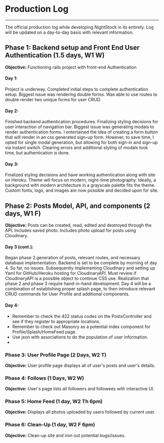 # Production Log
-------------------
The official production log while developing NightStock in its entirety. Log will be updated on a day-to-day basis with relevant information.

## Phase 1: Backend setup and Front End User Authentication (1.5 days, W1 W)
**Objective:** Functioning rails project with front-end Authentication

#### Day 1:
Project is underway. Completed initial steps to complete authentication setup. Biggest issue was rendering double forms. Was able to use routes to double render two unique forms for user CRUD.

#### Day 2:
Finished backend authentication procedures. Finalizing styling decisions for user interaction of navigation bar. Biggest issue was generating modals to render authentication forms. I entertained the idea of creating a form button that will render in an css generated sign-up form. However, to save time, I opted for single modal generation, but allowing for both sign-in and sign-up via instant switch. Clearing errors and additional styling of modals took time, but authentication is done.

#### Day 3:
Finalized styling decisions and have working authentication along with site on Heroku. Theme will focus on modern, night-time photography. Ideally, a background with modern architecture in a grayscale palette fits the theme. Custom fonts, logo, and images are now possible and decided upon for site.

## Phase 2: Posts Model, API, and components (2 days, W1 F)
**Objective:** Posts can be created, read, edited and destroyed through the API. Includes saved photo. Includes photo upload for posts using Cloudinary.

#### Day 3 (cont.):
Began phase 2 generation of posts, relevant routes, and necessary database implementation. Backend is set to be complete by morning of day 4. So far, no issues. Subsequently implementing Cloudinary and setting up Yaml for GitHub/Heroku hosting for CloudinaryAPI. Must review if CloudinaryAPI is a possible object to continue CSS use. Realization that phase 2 and phase 3 require hand-in-hand development. Day 4 will be a combination of establishing proper splash page, to then introduce relevant CRUD commands for User Profile and additional components.

#### Day 4:
- Remember to check the 422 status codes on the PostsController and see if they register to appropriate locations.
- Remember to check out Masonry as a potential index component for Profile/Splash/HomeFeed page.
- Use json with associations to do the population of user information.
- 

### Phase 3: User Profile Page (2 Days, W2 T)
**Objective:** User profile page displays all of user's posts and user's details.

### Phase 4: Follows (1 Days, W2 W)
**Objective:** User's page lists all followers and followees with interactive UI.

### Phase 5: Home Feed (1 day, W2 Th 6pm)
**Objective:** Displays all photos uploaded by users followed by current user.

### Phase 6: Clean-Up (1 day, W2 F 6pm)
**Objective:** Clean-up site and iron out potential bugs/issues.
